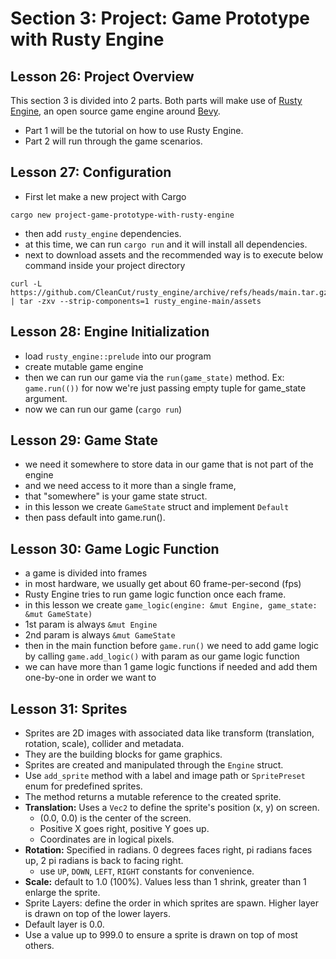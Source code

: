 # Section 3: Project: Game Prototype with Rusty Engine

## Lesson 26: Project Overview

This section 3 is divided into 2 parts. Both parts will make use of [Rusty Engine](https://github.com/CleanCut/rusty_engine), an open source game engine around [Bevy](https://bevyengine.org/).
- Part 1 will be the tutorial on how to use Rusty Engine.
- Part 2 will run through the game scenarios.

## Lesson 27: Configuration

- First let make a new project with Cargo
```shell
cargo new project-game-prototype-with-rusty-engine
```
- then add `rusty_engine` dependencies.
- at this time, we can run `cargo run` and it will install all dependencies.
- next to download assets and the recommended way is to execute below command inside your project directory
```shell
curl -L https://github.com/CleanCut/rusty_engine/archive/refs/heads/main.tar.gz | tar -zxv --strip-components=1 rusty_engine-main/assets
```

## Lesson 28: Engine Initialization

- load `rusty_engine::prelude` into our program
- create mutable game engine
- then we can run our game via the `run(game_state)` method. Ex: `game.run(())` for now we're just passing empty tuple for game_state argument.
- now we can run our game (`cargo run`)

## Lesson 29: Game State

- we need it somewhere to store data in our game that is not part of the engine 
- and we need access to it more than a single frame,
- that "somewhere" is your game state struct.
- in this lesson we create `GameState` struct and implement `Default`
- then pass default into game.run().

## Lesson 30: Game Logic Function

- a game is divided into frames
- in most hardware, we usually get about 60 frame-per-second (fps)
- Rusty Engine tries to run game logic function once each frame.
- in this lesson we create `game_logic(engine: &mut Engine, game_state: &mut GameState)`
- 1st param is always `&mut Engine`
- 2nd param is always `&mut GameState`
- then in the main function before `game.run()` we need to add game logic by calling `game.add_logic()` with param as our game logic function
- we can have more than 1 game logic functions if needed and add them one-by-one in order we want to
 
## Lesson 31: Sprites

- Sprites are 2D images with associated data like transform (translation, rotation, scale), collider and metadata.
- They are the building blocks for game graphics.
- Sprites are created and manipulated through the `Engine` struct.
- Use `add_sprite` method with a label and image path or `SpritePreset` enum for predefined sprites.
- The method returns a mutable reference to the created sprite.
- **Translation:** Uses a `Vec2` to define the sprite's position (x, y) on screen.
  - (0.0, 0.0) is the center of the screen.
  - Positive X goes right, positive Y goes up.
  - Coordinates are in logical pixels.
- **Rotation:** Specified in radians. 0 degrees faces right, pi radians faces up, 2 pi radians is back to facing right.
  - use `UP`, `DOWN`, `LEFT`, `RIGHT` constants for convenience.
- **Scale:** default to 1.0 (100%). Values less than 1 shrink, greater than 1 enlarge the sprite.
- Sprite Layers: define the order in which sprites are spawn. Higher layer is drawn on top of the lower layers.
- Default layer is 0.0.
- Use a value up to 999.0 to ensure a sprite is drawn on top of most others.
 